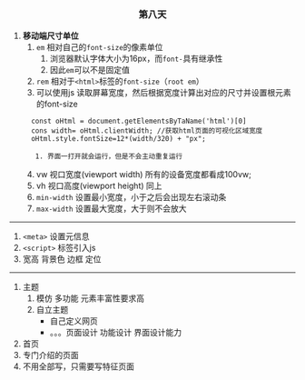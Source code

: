 ### <center>第八天</center>
1. **移动端尺寸单位**
    1. `em`  相对自己的`font-size`的像素单位
       1. 浏览器默认字体大小为16px，而`font-`具有继承性
       2. 因此`em`可以不是固定值
    2. `rem` 相对于`<html>`标签的`font-size`（`root em`）
    3. 可以使用js 读取屏幕宽度，然后根据宽度计算出对应的尺寸并设置根元素的font-size
    ```
      const oHtml = document.getElementsByTaName('html')[0]
      cons width= oHtml.clientWidth; //获取html页面的可视化区域宽度
      oHtml.style.fontSize=12*(width/320) + "px";
    ```
          1. 界面一打开就会运行，但是不会主动重复运行
    4. vw 视口宽度(viewport width) 所有的设备宽度都看成100vw;
    5. vh 视口高度(viewport height) 同上
    6. `min-width` 设置最小宽度，小于之后会出现左右滚动条
    7. `max-width` 设置最大宽度，大于则不会放大
---
1. `<meta>` 设置元信息
2. `<script>` 标签引入js
3. 宽高 背景色 边框 定位
---
1. 主题
   1. 模仿 多功能 元素丰富性要求高
   2. 自立主题
      + 自己定义网页
      + 。。。页面设计 功能设计 界面设计能力
2. 首页
3. 专门介绍的页面
4. 不用全部写，只需要写特征页面
